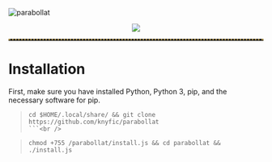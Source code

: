 ![parabollat](https://github.com/knyfic/parabollat/assets/109595809/830b5469-355f-410e-ad7e-96758b2f4169)
<br />
<p align="center">
 <img src="https://i.imgur.com/zDCIxk4.png">
</p>
<!-- Horizontal Lines -->
<hr style="border-top: 3px dotted #998143">

# Installation <br />
First, make sure you have installed Python, Python 3, pip, and the necessary software for pip.
>```
>cd $HOME/.local/share/ && git clone https://github.com/knyfic/parabollat
>```<br />


>```
>chmod +755 /parabollat/install.js && cd parabollat && ./install.js
>```

